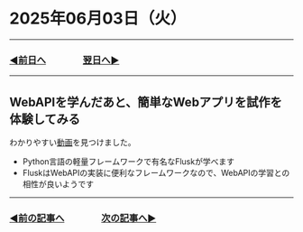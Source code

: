 # 2025年06月03日（火）

---

### [◀️前日へ](https://github.com/yuasys/chatty-journal/blob/main/2025/06/2025-06-02.md)&emsp;&emsp;&emsp;&emsp;[翌日へ▶️](https://github.com/yuasys/chatty-journal/blob/main/2025/06/2025-06-04.md)

---

## WebAPIを学んだあと、簡単なWebアプリを試作を体験してみる

わかりやすい[動画](https://youtu.be/EQIAzH0HvzQ?si=FSLLjywTVgUfcA_F)を見つけました。

<ul>
  <li>Python言語の軽量フレームワークで有名なFluskが学べます</li>
  <li>FluskはWebAPIの実装に便利なフレームワークなので、WebAPIの学習との相性が良いようです</li>  
</ul>


---

### [◀️前の記事へ](https://github.com/yuasys/chatty-journal/blob/main/2025/06/2025-06-02.md)&emsp;&emsp;&emsp;&emsp;[次の記事へ▶️](https://github.com/yuasys/chatty-journal/blob/main/2025/06/2025-06-03.md)
